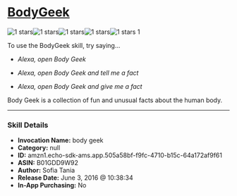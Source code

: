 # [BodyGeek](http://alexa.amazon.com/#skills/amzn1.echo-sdk-ams.app.505a58bf-f9fc-4710-b15c-64a172af9f61)
![1 stars](../../images/ic_star_black_18dp_1x.png)![1 stars](../../images/ic_star_border_black_18dp_1x.png)![1 stars](../../images/ic_star_border_black_18dp_1x.png)![1 stars](../../images/ic_star_border_black_18dp_1x.png)![1 stars](../../images/ic_star_border_black_18dp_1x.png) 1

To use the BodyGeek skill, try saying...

* *Alexa, open Body Geek*

* *Alexa, open Body Geek and tell me a fact*

* *Alexa, open Body Geek and give me a fact*

Body Geek is a collection of fun and unusual facts about the human body.

***

### Skill Details

* **Invocation Name:** body geek
* **Category:** null
* **ID:** amzn1.echo-sdk-ams.app.505a58bf-f9fc-4710-b15c-64a172af9f61
* **ASIN:** B01GDD9W92
* **Author:** Sofia Tania
* **Release Date:** June 3, 2016 @ 10:38:34
* **In-App Purchasing:** No
